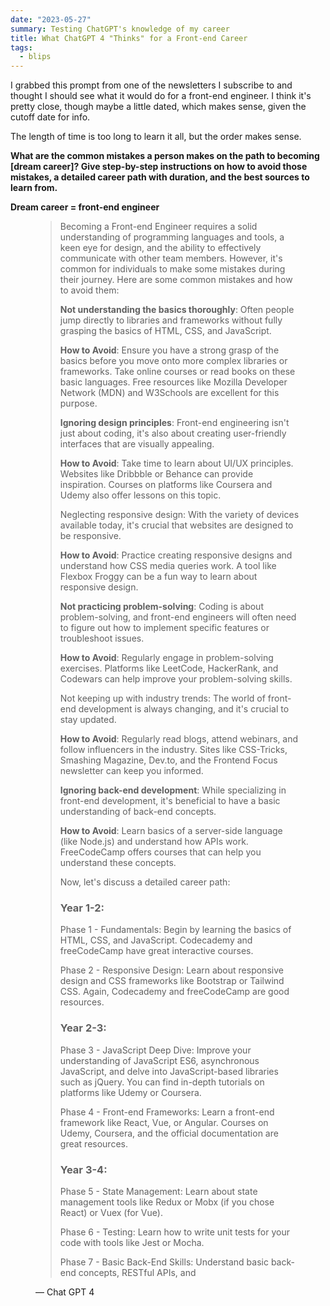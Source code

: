```yaml
---
date: "2023-05-27"
summary: Testing ChatGPT's knowledge of my career
title: What ChatGPT 4 "Thinks" for a Front-end Career
tags:
  - blips
---
```


I grabbed this prompt from one of the newsletters I subscribe to and thought I should see what it would do for a front-end engineer. I think it's pretty close, though maybe a little dated, which makes sense, given the cutoff date for info.

The length of time is too long to learn it all, but the order makes sense.

**What are the common mistakes a person makes on the path to becoming [dream career]? Give step-by-step instructions on how to avoid those mistakes, a detailed career path with duration, and the best sources to learn from.**

**Dream career = front-end engineer**

<figure>
  <blockquote>
    
<p>Becoming a Front-end Engineer requires a solid understanding of programming languages and tools, a keen eye for design, and the ability to effectively communicate with other team members. However, it's common for individuals to make some mistakes during their journey. Here are some common mistakes and how to avoid them:</p>

<p><strong>Not understanding the basics thoroughly</strong>: Often people jump directly to libraries and frameworks without fully grasping the basics of HTML, CSS, and JavaScript.</p>

<p><strong>How to Avoid</strong>: Ensure you have a strong grasp of the basics before you move onto more complex libraries or frameworks. Take online courses or read books on these basic languages. Free resources like Mozilla Developer Network (MDN) and W3Schools are excellent for this purpose.</p>

<p><strong>Ignoring design principles</strong>: Front-end engineering isn't just about coding, it's also about creating user-friendly interfaces that are visually appealing.</p>

<p><strong>How to Avoid</strong>: Take time to learn about UI/UX principles. Websites like Dribbble or Behance can provide inspiration. Courses on platforms like Coursera and Udemy also offer lessons on this topic.</p>

<p>Neglecting responsive design: With the variety of devices available today, it's crucial that websites are designed to be responsive.</p>

<p><strong>How to Avoid</strong>: Practice creating responsive designs and understand how CSS media queries work. A tool like Flexbox Froggy can be a fun way to learn about responsive design.</p>

<p><strong>Not practicing problem-solving</strong>: Coding is about problem-solving, and front-end engineers will often need to figure out how to implement specific features or troubleshoot issues.</p>

<p><strong>How to Avoid</strong>: Regularly engage in problem-solving exercises. Platforms like LeetCode, HackerRank, and Codewars can help improve your problem-solving skills.</p>

<p>Not keeping up with industry trends: The world of front-end development is always changing, and it's crucial to stay updated.</p>

<p><strong>How to Avoid</strong>: Regularly read blogs, attend webinars, and follow influencers in the industry. Sites like CSS-Tricks, Smashing Magazine, Dev.to, and the Frontend Focus newsletter can keep you informed.</p>

<p><strong>Ignoring back-end development</strong>: While specializing in front-end development, it's beneficial to have a basic understanding of back-end concepts.</p>

<p><strong>How to Avoid</strong>: Learn basics of a server-side language (like Node.js) and understand how APIs work. FreeCodeCamp offers courses that can help you understand these concepts.</p>

<p>Now, let's discuss a detailed career path:</p>

<h3>Year 1-2:</h3>

<p>Phase 1 - Fundamentals: Begin by learning the basics of HTML, CSS, and JavaScript. Codecademy and freeCodeCamp have great interactive courses.</p>

<p>Phase 2 - Responsive Design: Learn about responsive design and CSS frameworks like Bootstrap or Tailwind CSS. Again, Codecademy and freeCodeCamp are good resources.</p>

<h3>Year 2-3:</h3>

<p>Phase 3 - JavaScript Deep Dive: Improve your understanding of JavaScript ES6, asynchronous JavaScript, and delve into JavaScript-based libraries such as jQuery. You can find in-depth tutorials on platforms like Udemy or Coursera.</p>

<p>Phase 4 - Front-end Frameworks: Learn a front-end framework like React, Vue, or Angular. Courses on Udemy, Coursera, and the official documentation are great resources.</p>

<h3>Year 3-4:</h3>

<p>Phase 5 - State Management: Learn about state management tools like Redux or Mobx (if you chose React) or Vuex (for Vue).</p>

<p>Phase 6 - Testing: Learn how to write unit tests for your code with tools like Jest or Mocha.</p>

<p>Phase 7 - Basic Back-End Skills: Understand basic back-end concepts, RESTful APIs, and</p>

  </blockquote>
  <figcaption>— Chat GPT 4</figcaption>
</figure>
